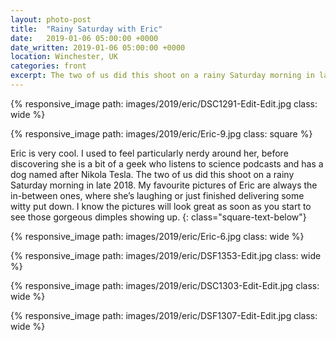 ```yaml
---
layout: photo-post
title:  "Rainy Saturday with Eric"
date:   2019-01-06 05:00:00 +0000
date_written: 2019-01-06 05:00:00 +0000
location: Winchester, UK
categories: front
excerpt: The two of us did this shoot on a rainy Saturday morning in late 2018. My favourite pictures of Eric are always the in-between ones, where she’s laughing or just finished delivering some witty put down. I know the pictures will look great as soon as you start to see those gorgeous dimples showing up.
---
```

{% responsive_image path: images/2019/eric/DSC1291-Edit-Edit.jpg class: wide %}

{% responsive_image path: images/2019/eric/Eric-9.jpg class: square %}

Eric is very cool. I used to feel particularly nerdy around her, before discovering she is a bit of a geek who listens to science podcasts and has a dog named after Nikola Tesla. The two of us did this shoot on a rainy Saturday morning in late 2018. My favourite pictures of Eric are always the in-between ones, where she’s laughing or just finished delivering some witty put down. I know the pictures will look great as soon as you start to see those gorgeous dimples showing up.
{: class="square-text-below"}

{% responsive_image path: images/2019/eric/Eric-6.jpg class: wide %}

{% responsive_image path: images/2019/eric/DSF1353-Edit.jpg class: wide %}

{% responsive_image path: images/2019/eric/DSC1303-Edit-Edit.jpg class: wide %}

{% responsive_image path: images/2019/eric/DSF1307-Edit-Edit.jpg class: wide %}
